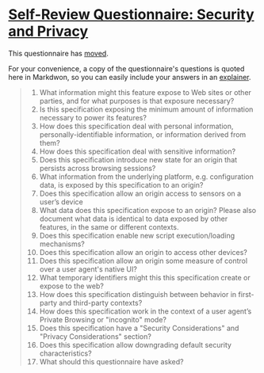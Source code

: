 # [Self-Review Questionnaire: Security and Privacy](https://w3ctag.github.io/security-questionnaire/)

This questionnaire has [moved](https://w3ctag.github.io/security-questionnaire/).

For your convenience, a copy of the questionnaire's questions is quoted here in Markdwon, so you can easily include your answers in an [explainer](https://github.com/w3ctag/w3ctag.github.io/blob/master/explainers.md).

> 01. What information might this feature expose to Web sites or other parties,
>     and for what purposes is that exposure necessary?
> 02. Is this specification exposing the minimum amount of information necessary
>     to power its features?
> 03. How does this specification deal with personal information,
>     personally-identifiable information, or information derived from them?
> 04. How does this specification deal with sensitive information?
> 05. Does this specification introduce new state for an origin that persists
>     across browsing sessions?
> 06. What information from the underlying platform, e.g. configuration data, is
>     exposed by this specification to an origin?
> 07. Does this specification allow an origin access to sensors on a user’s
>     device
> 08. What data does this specification expose to an origin?  Please also
>     document what data is identical to data exposed by other features, in the
>     same or different contexts.
> 09. Does this specification enable new script execution/loading mechanisms?
> 10. Does this specification allow an origin to access other devices?
> 11. Does this specification allow an origin some measure of control over a user
>     agent's native UI?
> 12. What temporary identifiers might this this specification create or expose
>     to the web?
> 13. How does this specification distinguish between behavior in first-party and
>     third-party contexts?
> 14. How does this specification work in the context of a user agent’s Private
>     Browsing or "incognito" mode?
> 15. Does this specification have a "Security Considerations" and "Privacy
>     Considerations" section?
> 16. Does this specification allow downgrading default security characteristics?
> 17. What should this questionnaire have asked?
